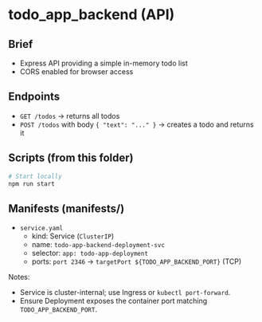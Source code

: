 # todo_app_backend (API)

## Brief

- Express API providing a simple in-memory todo list
- CORS enabled for browser access

## Endpoints

- `GET /todos` → returns all todos
- `POST /todos` with body `{ "text": "..." }` → creates a todo and returns it

## Scripts (from this folder)

```bash
# Start locally
npm run start
```

## Manifests (manifests/)

- `service.yaml`
  - kind: Service (`ClusterIP`)
  - name: `todo-app-backend-deployment-svc`
  - selector: `app: todo-app-deployment`
  - ports: `port 2346` → `targetPort ${TODO_APP_BACKEND_PORT}` (TCP)

Notes:

- Service is cluster-internal; use Ingress or `kubectl port-forward`.
- Ensure Deployment exposes the container port matching `TODO_APP_BACKEND_PORT`.
